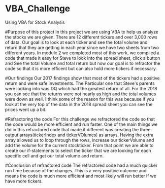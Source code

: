 # VBA_Challenge
Using VBA for Stock Analysis

#Purpose of this project
In this project we are using VBA to help us analyze the stocks we are given. There are 12 different tickers and over 3,000 rows of data. Our goal is to look at each ticker and see the total volume and return that they are getting in each year since we have two sheets from two different years. In module 2 we completed most of this work, we compiled a code that made it easy for Steve to look into the spread sheet, click a button and See the total Volume and total return but now our goal is to refractor the code so that it is more efficent but can also hold more tickers if necessary.

#Our findings
Our 2017 findings show that most of the tickers had a positive return and were safe investments. The Particular one that Steve's parents were looking into was DQ which had the greatest return of all. For the 2018 you can see that the returns were not nearly as high and the total volumes were down as well. I think some of the reason for this was because if you look at the very top of the data in the 2018 spread sheet you can see the prices went up a bit.

#Refractoring the code
For this challenge we refractored the code so that the code would be more efficient and run faster. One of the main things we did in this refractored code that made it different was creating the three output arrays(tickerIndex and tickerVOlumes) as arrays. Having the extra array allowed us to loop through the rows, increase our tickerVolume and add the volume for the current stockticker. From that point we are able to create our if-statements to select the ticker that we are looking for each specific cell and get our total volume and return.

#Conclusion of refractored code
The refractored code had a much quicker run time because of the changes. This is a very positive outcome and means the code is much more efficient and most likely will run better if we have more tickers.
